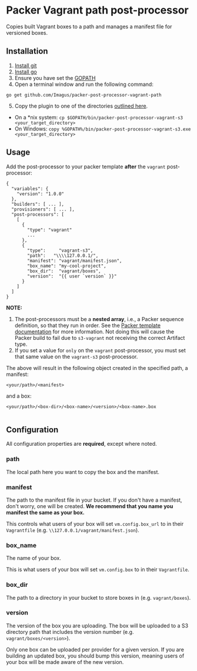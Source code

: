 Packer Vagrant path post-processor
================================

Copies built Vagrant boxes to a path and manages a manifest file for versioned boxes.

Installation
------------
1. [Install git](https://git-scm.com/book/en/v2/Getting-Started-Installing-Git)
2. [Install go](https://golang.org/dl/)
3. Ensure you have set the [GOPATH](https://golang.org/doc/code.html#GOPATH)
4. Open a terminal window and run the following command:
 
```
go get github.com/Imagus/packer-post-processor-vagrant-path
```
5. Copy the plugin to one of the directories [outlined here](https://www.packer.io/docs/extend/plugins.html).
  * On a *nix system: `cp $GOPATH/bin/packer-post-processor-vagrant-s3 <your_target_directory>`
  * On Windows: `copy %GOPATH%/bin/packer-post-processor-vagrant-s3.exe <your_target_directory>`
    
Usage
-----

Add the post-processor to your packer template **after** the `vagrant` post-processor:

```
{
  "variables": {
    "version": "1.0.0"
  },
  "builders": [ ... ],
  "provisioners": [ ... ],
  "post-processors": [
    [
      {
        "type": "vagrant"
        ...
      },
      {
        "type":     "vagrant-s3",
        "path":   "\\\\127.0.0.1/",
        "manifest": "vagrant/manifest.json",
        "box_name": "my-cool-project",
        "box_dir":  "vagrant/boxes",
        "version":  "{{ user `version` }}"
      }
    ]
  ]
}
```
**NOTE:** 
1. The post-processors must be a **nested array**, i.e., a Packer sequence definition, so that they run in order. See the [Packer template documentation](http://www.packer.io/docs/templates/post-processors.html) for more information. Not doing this will cause the Packer build to fail due to `s3-vagrant` not receiving the correct Artifact type.
2. If you set a value for `only` on the `vagrant` post-processor, you must set that same value on the `vagrant-s3` post-processor.  

The above will result in the following object created in the specified path, a manifest:

```
<your/path>/<manifest>
```
and a box:

```
<your/path>/<box-dir>/<box-name>/<version>/<box-name>.box
  
```


Configuration
-------------

All configuration properties are **required**, except where noted.
### path

The local path here you want to copy the box and the manifest.

### manifest

The path to the manifest file in your bucket. If you don't have a manifest, don't worry, one will be created.  **We recommend that you name you manifest the same as your box.**

This controls what users of your box will set `vm.config.box_url` to in their `Vagrantfile` (e.g. `\\127.0.0.1/vagrant/manifest.json`).

### box_name

The name of your box.

This is what users of your box will set `vm.config.box` to in their `Vagrantfile`.

### box_dir

The path to a directory in your bucket to store boxes in (e.g. `vagrant/boxes`).

### version

The version of the box you are uploading. The box will be uploaded to a S3 directory path that includes the version number (e.g. `vagrant/boxes/<version>`).

Only one box can be uploaded per provider for a given version. If you are building an updated box, you should bump this version, meaning users of your box will be made aware of the new version.
